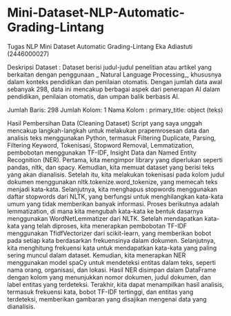 # Mini-Dataset-NLP-Automatic-Grading-Lintang
Tugas NLP Mini Dataset Automatic Grading-Lintang Eka Adiastuti (2446000027)

Deskripsi Dataset :
Dataset berisi judul-judul penelitian atau artikel yang berkaitan dengan penggunaan _ Natural Language Processing_, khususnya dalam konteks pendidikan dan penilaian otomatis. Dengan jumlah data awal sebanyak 298, data ini mencakup berbagai aspek dari penerapan AI dalam pendidikan, penilaian otomatis, dan umpan balik berbasis AI.

Jumlah Baris: 298
Jumlah Kolom: 1
Nama Kolom : primary_title: object (teks)

Hasil Pembersihan Data (Cleaning Dataset)
  Script yang saya unggah mencakup langkah-langkah untuk melakukan prapemrosesan data dan analisis teks menggunakan Python, termasuk Filtering Duplicate, Parsing, Filtering Keyword, Tokenisasi, Stopword Removal, Lemmatization, pembobotan menggunakan TF-IDF, Insight Data dan Named Entity Recognition (NER).
  Pertama, kita mengimpor library yang diperlukan seperti pandas, nltk, dan spacy. Kemudian, kita memuat dataset yang berisi teks yang akan dianalisis. Setelah itu, kita melakukan tokenisasi pada kolom judul dokumen menggunakan nltk.tokenize.word_tokenize, yang memecah teks menjadi kata-kata. Selanjutnya, kita menghapus stopwords menggunakan daftar stopwords dari NLTK, yang berfungsi untuk menghilangkan kata-kata umum yang tidak memberikan banyak informasi. 
    Proses berikutnya adalah lemmatization, di mana kita mengubah kata-kata ke bentuk dasarnya menggunakan WordNetLemmatizer dari NLTK. Setelah mendapatkan kata-kata yang telah diproses, kita menerapkan pembobotan TF-IDF menggunakan TfidfVectorizer dari scikit-learn, yang memberikan bobot pada setiap kata berdasarkan frekuensinya dalam dokumen. Selanjutnya, kita menghitung frekuensi kata untuk mendapatkan kata-kata yang paling sering muncul dalam dataset. Kemudian, kita menerapkan NER menggunakan model spaCy untuk mendeteksi entitas dalam teks, seperti nama orang, organisasi, dan lokasi. Hasil NER disimpan dalam DataFrame dengan kolom yang menunjukkan nomor dokumen, judul dokumen, dan label entitas yang terdeteksi. Terakhir, kita dapat menampilkan hasil analisis, termasuk frekuensi kata, bobot TF-IDF tertinggi, dan entitas yang terdeteksi, memberikan gambaran yang disajikan mengenai data yang dianalisis.
